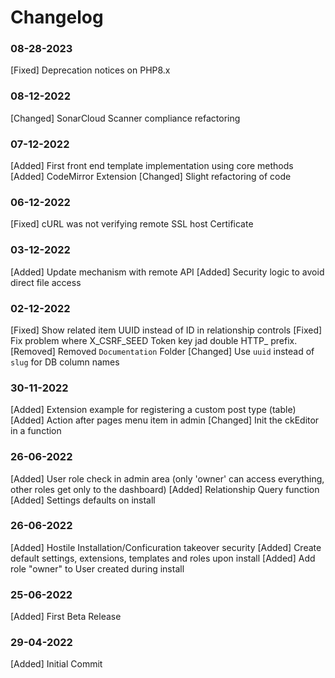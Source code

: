 # Changelog

### 08-28-2023
[Fixed] Deprecation notices on PHP8.x

### 08-12-2022
[Changed] SonarCloud Scanner compliance refactoring

### 07-12-2022
[Added] First front end template implementation using core methods
[Added] CodeMirror Extension
[Changed] Slight refactoring of code

### 06-12-2022
[Fixed] cURL was not verifying remote SSL host Certificate

### 03-12-2022
[Added] Update mechanism with remote API
[Added] Security logic to avoid direct file access

### 02-12-2022
[Fixed] Show related item UUID instead of ID in relationship controls 
[Fixed] Fix problem where X_CSRF_SEED Token key jad double HTTP_ prefix.
[Removed] Removed `Documentation` Folder 
[Changed] Use `uuid` instead of `slug` for DB column names

### 30-11-2022
[Added] Extension example for registering a custom post type (table)
[Added] Action after pages menu item in admin
[Changed] Init the ckEditor in a function

### 26-06-2022
[Added] User role check in admin area (only 'owner' can access everything, other roles get only to the dashboard)
[Added] Relationship Query function
[Added] Settings defaults on install

### 26-06-2022
[Added] Hostile Installation/Conficuration takeover security
[Added] Create default settings, extensions, templates and roles upon install
[Added] Add role "owner" to User created during install

### 25-06-2022
[Added] First Beta Release

### 29-04-2022 
[Added] Initial Commit